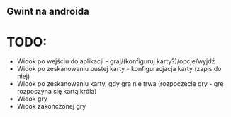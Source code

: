 ## Gwint na androida

# TODO:
- Widok po wejściu do aplikacji - graj/(konfiguruj karty?)/opcje/wyjdź
- Widok po zeskanowaniu pustej karty - konfiguracjacja karty (zapis do niej)
- Widok po zeskanowaniu karty, gdy gra nie trwa (rozpoczęcie gry - grę rozpoczyna się kartą króla)
- Widok gry
- Widok zakończonej gry
